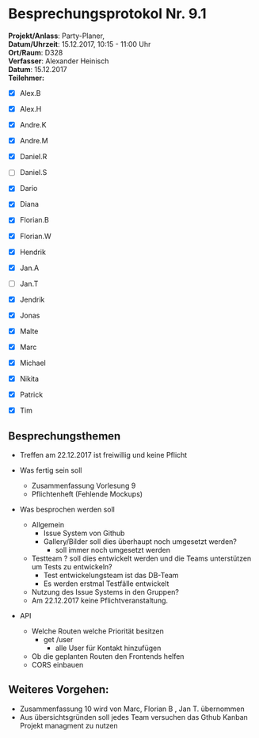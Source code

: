 # Besprechungsprotokol Nr. 9.1

**Projekt/Anlass**: Party-Planer,  
**Datum/Uhrzeit**: 15.12.2017, 10:15 - 11:00 Uhr  
**Ort/Raum**: D328  
**Verfasser**: Alexander Heinisch  
**Datum**: 15.12.2017  
**Teilehmer:**

- [x] Alex.B
- [x] Alex.H
- [x] Andre.K
- [x] Andre.M
- [x] Daniel.R
- [ ] Daniel.S
- [x] Dario
- [x] Diana
- [x] Florian.B
- [x] Florian.W
- [x] Hendrik
- [x] Jan.A
- [ ] Jan.T
- [x] Jendrik
- [x] Jonas
- [x] Malte
- [x] Marc
- [x] Michael
- [x] Nikita
- [x] Patrick
- [x] Tim


## Besprechungsthemen

- Treffen am 22.12.2017 ist freiwillig und keine Pflicht


- Was fertig sein soll
  - Zusammenfassung Vorlesung 9
  - Pflichtenheft (Fehlende Mockups)
- Was besprochen werden soll
  - Allgemein
    - Issue System von Github
    - Gallery/Bilder soll dies überhaupt noch umgesetzt werden?
      - soll immer noch umgesetzt werden
  - Testteam ? soll dies entwickelt werden und die Teams unterstützen um Tests zu entwickeln?
    - Test entwickelungsteam ist das DB-Team
    - Es werden erstmal Testfälle entwickelt
  - Nutzung des Issue Systems in den Gruppen?
  - Am 22.12.2017 keine Pflichtveranstaltung.
- API
  - Welche Routen welche Priorität besitzen
    - get /user
      - alle User für Kontakt hinzufügen
  - Ob die geplanten Routen den Frontends helfen
  - CORS einbauen

## Weiteres Vorgehen:

- Zusammenfassung 10 wird von Marc, Florian B , Jan T. übernommen
- Aus übersichtsgründen soll jedes Team versuchen das Gthub Kanban Projekt managment zu nutzen

